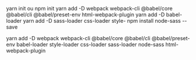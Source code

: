 yarn init ou npm init
yarn add -D webpack webpack-cli @babel/core @babel/cli @babel/preset-env html-webpack-plugin
yarn add -D babel-loader
yarn add -D sass-loader css-loader style-
npm install node-sass --save

yarn add -D webpack webpack-cli @babel/core @babel/cli @babel/preset-env babel-loader style-loader css-loader sass-loader node-sass html-webpack-plugin 